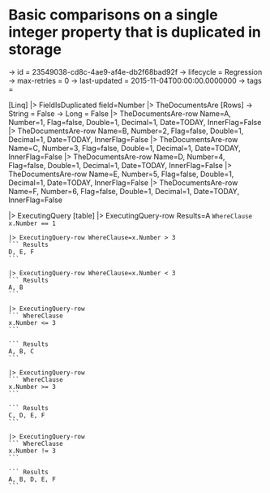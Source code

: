 # Basic comparisons on a single integer property that is duplicated in storage

-> id = 23549038-cd8c-4ae9-af4e-db2f68bad92f
-> lifecycle = Regression
-> max-retries = 0
-> last-updated = 2015-11-04T00:00:00.0000000
-> tags = 

[Linq]
|> FieldIsDuplicated field=Number
|> TheDocumentsAre
    [Rows]
    -> String = False
    -> Long = False
    |> TheDocumentsAre-row Name=A, Number=1, Flag=false, Double=1, Decimal=1, Date=TODAY, InnerFlag=False
    |> TheDocumentsAre-row Name=B, Number=2, Flag=false, Double=1, Decimal=1, Date=TODAY, InnerFlag=False
    |> TheDocumentsAre-row Name=C, Number=3, Flag=false, Double=1, Decimal=1, Date=TODAY, InnerFlag=False
    |> TheDocumentsAre-row Name=D, Number=4, Flag=false, Double=1, Decimal=1, Date=TODAY, InnerFlag=False
    |> TheDocumentsAre-row Name=E, Number=5, Flag=false, Double=1, Decimal=1, Date=TODAY, InnerFlag=False
    |> TheDocumentsAre-row Name=F, Number=6, Flag=false, Double=1, Decimal=1, Date=TODAY, InnerFlag=False

|> ExecutingQuery
    [table]
    |> ExecutingQuery-row Results=A
    ``` WhereClause
    x.Number == 1
    ```

    |> ExecutingQuery-row WhereClause=x.Number > 3
    ``` Results
    D, E, F
    ```

    |> ExecutingQuery-row WhereClause=x.Number < 3
    ``` Results
    A, B
    ```

    |> ExecutingQuery-row
    ``` WhereClause
    x.Number <= 3
    ```

    ``` Results
    A, B, C
    ```

    |> ExecutingQuery-row
    ``` WhereClause
    x.Number >= 3
    ```

    ``` Results
    C, D, E, F
    ```

    |> ExecutingQuery-row
    ``` WhereClause
    x.Number != 3
    ```

    ``` Results
    A, B, D, E, F
    ```


~~~
